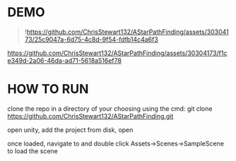 # DEMO
>!https://github.com/ChrisStewart132/AStarPathFinding/assets/30304173/25c9047a-6d75-4c8d-9f54-fdfb14c4a6f3


https://github.com/ChrisStewart132/AStarPathFinding/assets/30304173/f1ce349d-2a06-46da-ad71-5618a516ef78


# HOW TO RUN

clone the repo in a directory of your choosing using the cmd:
	git clone https://github.com/ChrisStewart132/AStarPathFinding.git

open unity, add the project from disk, open

once loaded, navigate to and double click Assets->Scenes->SampleScene to load the scene



